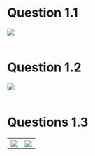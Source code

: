 
<h1>Question 1.1</h1>
<img src="https://user-images.githubusercontent.com/12531340/159951629-168bde70-c1b4-4bdd-a0f7-2ea4249a0d8a.png">

<br />
<br />

<h1>Question 1.2</h1>
<img src="https://user-images.githubusercontent.com/12531340/159951682-625552cd-17cb-4072-abeb-67238d6a725e.png">

<br />
<br />

<h1>Questions 1.3</h1>
<table>
  <tr>
    <th>
      <img src="https://user-images.githubusercontent.com/12531340/160066164-38cc3698-7c68-4db0-a882-c3a523b35a22.png">
    </th>  
    <th>
      <img src="https://user-images.githubusercontent.com/12531340/160066188-ca4b8aba-8ed1-4d62-91c8-899a42e41f1f.png">
    </th>
  <tr>
  
</table>


